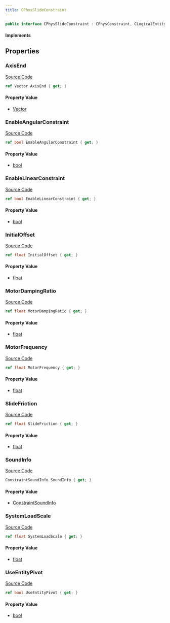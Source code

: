 ```yaml
---
title: CPhysSlideConstraint
---
```


```csharp
public interface CPhysSlideConstraint : CPhysConstraint, CLogicalEntity, CServerOnlyEntity, CBaseEntity, CEntityInstance, ISchemaClass<CEntityInstance>, ISchemaClass<CBaseEntity>, ISchemaClass<CServerOnlyEntity>, ISchemaClass<CLogicalEntity>, ISchemaClass<CPhysConstraint>, ISchemaClass<CPhysSlideConstraint>, ISchemaField, ISchemaClass, INativeHandle
```

#### Implements

## Properties

### AxisEnd

[Source Code](https://github.com/swiftly-solution/swiftlys2/blob/beta/managed/src/SwiftlyS2.Generated/Schemas/Interfaces/CPhysSlideConstraint.cs#L16)

```csharp
ref Vector AxisEnd { get; }
```

#### Property Value

- [Vector](/docs/api/shared/natives/vector)

### EnableAngularConstraint

[Source Code](https://github.com/swiftly-solution/swiftlys2/blob/beta/managed/src/SwiftlyS2.Generated/Schemas/Interfaces/CPhysSlideConstraint.cs#L26)

```csharp
ref bool EnableAngularConstraint { get; }
```

#### Property Value

- [bool](https://learn.microsoft.com/dotnet/api/system.boolean)

### EnableLinearConstraint

[Source Code](https://github.com/swiftly-solution/swiftlys2/blob/beta/managed/src/SwiftlyS2.Generated/Schemas/Interfaces/CPhysSlideConstraint.cs#L24)

```csharp
ref bool EnableLinearConstraint { get; }
```

#### Property Value

- [bool](https://learn.microsoft.com/dotnet/api/system.boolean)

### InitialOffset

[Source Code](https://github.com/swiftly-solution/swiftlys2/blob/beta/managed/src/SwiftlyS2.Generated/Schemas/Interfaces/CPhysSlideConstraint.cs#L22)

```csharp
ref float InitialOffset { get; }
```

#### Property Value

- [float](https://learn.microsoft.com/dotnet/api/system.single)

### MotorDampingRatio

[Source Code](https://github.com/swiftly-solution/swiftlys2/blob/beta/managed/src/SwiftlyS2.Generated/Schemas/Interfaces/CPhysSlideConstraint.cs#L30)

```csharp
ref float MotorDampingRatio { get; }
```

#### Property Value

- [float](https://learn.microsoft.com/dotnet/api/system.single)

### MotorFrequency

[Source Code](https://github.com/swiftly-solution/swiftlys2/blob/beta/managed/src/SwiftlyS2.Generated/Schemas/Interfaces/CPhysSlideConstraint.cs#L28)

```csharp
ref float MotorFrequency { get; }
```

#### Property Value

- [float](https://learn.microsoft.com/dotnet/api/system.single)

### SlideFriction

[Source Code](https://github.com/swiftly-solution/swiftlys2/blob/beta/managed/src/SwiftlyS2.Generated/Schemas/Interfaces/CPhysSlideConstraint.cs#L18)

```csharp
ref float SlideFriction { get; }
```

#### Property Value

- [float](https://learn.microsoft.com/dotnet/api/system.single)

### SoundInfo

[Source Code](https://github.com/swiftly-solution/swiftlys2/blob/beta/managed/src/SwiftlyS2.Generated/Schemas/Interfaces/CPhysSlideConstraint.cs#L34)

```csharp
ConstraintSoundInfo SoundInfo { get; }
```

#### Property Value

- [ConstraintSoundInfo](/docs/api/shared/schemadefinitions/constraintsoundinfo)

### SystemLoadScale

[Source Code](https://github.com/swiftly-solution/swiftlys2/blob/beta/managed/src/SwiftlyS2.Generated/Schemas/Interfaces/CPhysSlideConstraint.cs#L20)

```csharp
ref float SystemLoadScale { get; }
```

#### Property Value

- [float](https://learn.microsoft.com/dotnet/api/system.single)

### UseEntityPivot

[Source Code](https://github.com/swiftly-solution/swiftlys2/blob/beta/managed/src/SwiftlyS2.Generated/Schemas/Interfaces/CPhysSlideConstraint.cs#L32)

```csharp
ref bool UseEntityPivot { get; }
```

#### Property Value

- [bool](https://learn.microsoft.com/dotnet/api/system.boolean)

